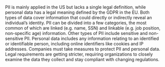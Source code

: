 PII is mainly applied in the US but lacks a single legal definition, while personal data has a legal meaning defined by the GDPR in the EU. Both types of data cover information that could directly or indirectly reveal an individual’s identity.
PII can be divided into a few categories, the most common of which are linked (e.g. name, SSN) and linkable (e.g. job position, non-specific age) information. Other types of PII include sensitive and non-sensitive PII.
Personal data includes any information relating to an identified or identifiable person, including online identifiers like cookies and IP addresses.
Companies must take measures to protect PII and personal data. Legal requirements are getting stricter, requiring organizations to closely examine the data they collect and stay compliant with changing regulations.
